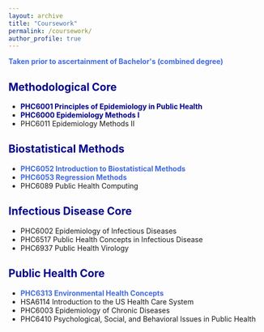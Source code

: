```yaml
---
layout: archive
title: "Coursework"
permalink: /coursework/
author_profile: true
---  
```

  
<span style="color:royalblue"><b>Taken prior to ascertainment of Bachelor's (combined degree)</b></span>   

## <span style="color:darkblue">Methodological Core</span>   
* <span style="color:darkblue"><b>PHC6001 Principles of Epidemiology in Public Health </b></span>  
* <span style="color:darkblue"><b>PHC6000 Epidemiology Methods I </b></span>     
* PHC6011 Epidemiology Methods II       

## <span style="color:darkblue">Biostatistical Methods</span>   
* <span style="color:royalblue"><b>PHC6052 Introduction to Biostatistical Methods</b></span>   
* <span style="color:royalblue"><b>PHC6053 Regression Methods</b></span>    
* PHC6089 Public Health Computing   

## <span style="color:darkblue">Infectious Disease Core</span>   
* PHC6002 Epidemiology of Infectious Diseases  
* PHC6517 Public Health Concepts in Infectious Disease  
* PHC6937 Public Health Virology   

## <span style="color:darkblue">Public Health Core</span>   
* <span style="color:royalblue"><b>PHC6313 Environmental Health Concepts</b></span>    
* HSA6114 Introduction to the US Health Care System    
* PHC6003 Epidemiology of Chronic Diseases   
* PHC6410 Psychological, Social, and Behavioral Issues in Public Health   

